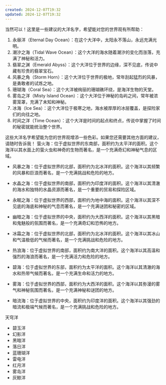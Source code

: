 ```yaml
---
created: 2024-12-07T19:32
updated: 2024-12-07T19:32
---
```

当然可以！这里是一些建议的大洋名字，希望能对您的世界观有所帮助：

1. 永昼洋（Eternal Day Ocean）：在这个大洋中，太阳永不落山，永远充满光明。
2. 潮汐之海（Tidal Wave Ocean）：这个大洋的海水随着潮汐的变化而涨落，充满了神秘和活力。
3. 翡翠之渊（Emerald Abyss）：这个大洋位于世界的边缘，深不见底，传说中藏有珍贵的翡翠宝石。
4. 风暴之角（Storm Horn）：这个大洋位于世界的极地，常年刮起猛烈的风暴，是勇敢者的试炼之地。
5. 珊瑚海（Coral Sea）：这个大洋被绚丽的珊瑚礁环绕，是海洋生物的天堂。
6. 雾岛之洋（Misty Island Ocean）：这个大洋位于神秘的岛屿之间，常年被浓雾笼罩，充满了未知和神秘。
7. 冰海（Ice Sea）：这个大洋位于极寒之地，海水被厚厚的冰层覆盖，是探险家们的向往之地。
8. 时间之洋（Time Ocean）：这个大洋是时间的起点和终点，传说中掌握了时间的秘密就能统治整个世界。

这些大洋名字希望能为您的世界观增添一些色彩。如果您还需要其他方面的建议，请随时告诉我！
萤火海：位于虚拟世界的东南部，面积约为太平洋的面积。这个海洋以其水面上的萤火虫和神奇的生物而著名，是一个充满奇幻和神秘气息的区域。

- 风暴之海：位于虚拟世界的北部，面积约为北冰洋的面积。这个海洋以其频繁的风暴和巨浪而著名，是一个充满挑战和危险的地方。

- 水晶之海：位于虚拟世界的南部，面积约为印度洋的面积。这个海洋以其清澈的海水和独特的水晶资源而著名，是一个重要的贸易和探险区域。

- 永眠之海：位于虚拟世界的西部，面积约为地中海的面积。这个海洋以其深不见底的海底和神秘的气息而著名，是一个充满谜团和秘密的区域。

- 幽暗之海：位于虚拟世界的中央，面积约为大西洋的面积。这个海洋以其黑暗和鬼魅般的氛围而著名，是一个充满奇幻和恐怖的地方。


- 冰霜之海：位于虚拟世界的北部，面积约为北冰洋的面积。这个海洋以其冰山和气温极低的气候而著名，是一个充满挑战和危险的地方。

- 热浪海：位于虚拟世界的南部，面积约为南大洋的面积。这个海洋以其高温和强烈的海浪而著名，是一个充满活力和危险的地方。

- 碧海：位于虚拟世界的东部，面积约为太平洋的面积。这个海洋以其清澈的海水和热带气候而著名，是一个充满生命和活力的地方。

- 雾海：位于虚拟世界的西部，面积约为大西洋的面积。这个海洋以其弥漫的雾气和神秘氛围而著名，是一个充满神秘和谜团的地方。

- 暗流海：位于虚拟世界的中央，面积约为印度洋的面积。这个海洋以其强劲的暗流和极端气候而著名，是一个充满挑战和危险的地方。

天穹洋
- 碧玉洋
- 幻影洋
- 黑暗洋
- 落日洋
- 蓝珊瑚洋
- 雷电洋
- 红月洋
- 雾岛洋
- 灰鲸洋
